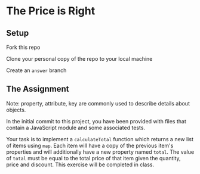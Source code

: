 # The Price is Right

## Setup

Fork this repo

Clone your personal copy of the repo to your local machine

Create an `answer` branch

## The Assignment

Note: property, attribute, key are commonly used to describe details about objects.

In the initial commit to this project, you have been provided with files that contain a JavaScript module and some associated tests.

Your task is to implement a `calculateTotal` function which returns a new list of items using `map`. Each item will have a copy of the previous item's properties and will additionally have a new property named `total`. The value of `total` must be equal to the total price of that item given the quantity, price and discount. This exercise will be completed in class.
